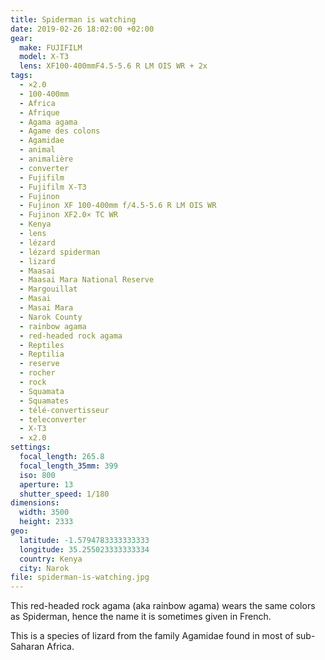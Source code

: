 ```yaml
---
title: Spiderman is watching
date: 2019-02-26 18:02:00 +02:00
gear:
  make: FUJIFILM
  model: X-T3
  lens: XF100-400mmF4.5-5.6 R LM OIS WR + 2x
tags:
  - ×2.0
  - 100-400mm
  - Africa
  - Afrique
  - Agama agama
  - Agame des colons
  - Agamidae
  - animal
  - animalière
  - converter
  - Fujifilm
  - Fujifilm X-T3
  - Fujinon
  - Fujinon XF 100-400mm f/4.5-5.6 R LM OIS WR
  - Fujinon XF2.0× TC WR
  - Kenya
  - lens
  - lézard
  - lézard spiderman
  - lizard
  - Maasai
  - Maasai Mara National Reserve
  - Margouillat
  - Masai
  - Masai Mara
  - Narok County
  - rainbow agama
  - red-headed rock agama
  - Reptiles
  - Reptilia
  - reserve
  - rocher
  - rock
  - Squamata
  - Squamates
  - télé-convertisseur
  - teleconverter
  - X-T3
  - x2.0
settings:
  focal_length: 265.8
  focal_length_35mm: 399
  iso: 800
  aperture: 13
  shutter_speed: 1/180
dimensions:
  width: 3500
  height: 2333
geo:
  latitude: -1.5794783333333333
  longitude: 35.255023333333334
  country: Kenya
  city: Narok
file: spiderman-is-watching.jpg
---
```


This red-headed rock agama (aka rainbow agama) wears the same colors as Spiderman, hence the name it is sometimes given in French.

This is a species of lizard from the family Agamidae found in most of sub-Saharan Africa.
